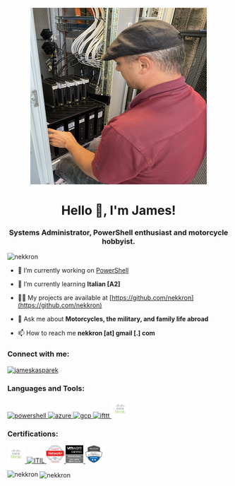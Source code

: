 <!-- Google tag (gtag.js) -->
<script async src="https://www.googletagmanager.com/gtag/js?id=G-WJXBS8RSMZ"></script>
<script>
  window.dataLayer = window.dataLayer || [];
  function gtag(){dataLayer.push(arguments);}
  gtag('js', new Date());

  gtag('config', 'G-WJXBS8RSMZ');
</script>

<p align="center"> <a href="https://www.linkedin.com/in/jameskasparek/" target="_blank" rel="noreferrer"> <img src=".\images\me.jpg" alt="me" width="400" height="400"/> </a> 
<h1 align="center">Hello 👋, I'm James!</h1>
<h3 align="center">Systems Administrator, PowerShell enthusiast and motorcycle hobbyist.</h3>

<p align="left"> <img src="https://komarev.com/ghpvc/?username=nekkron&label=Profile%20views&color=0e75b6&style=flat" alt="nekkron" /> </p>

- 🔭 I’m currently working on [PowerShell](https://github.com/nekkron/PowerShell)

- 🌱 I’m currently learning **Italian [A2]**

- 👨‍💻 My projects are available at [https://github.com/nekkron](https://github.com/nekkron)

- 💬 Ask me about **Motorcycles, the military, and family life abroad**

- 📫 How to reach me **nekkron [at] gmail [.] com**

<h3 align="left">Connect with me:</h3>
<p align="left">
<a href="https://linkedin.com/in/jameskasparek" target="blank"><img align="center" src="https://raw.githubusercontent.com/rahuldkjain/github-profile-readme-generator/master/src/images/icons/Social/linked-in-alt.svg" alt="jameskasparek" height="30" width="40" /></a>
</p>

<h3 align="left">Languages and Tools:</h3>
<p align="left"> 
<a href="https://github.com/PowerShell/PowerShell" target="_blank" rel="noreferrer"> <img src="https://raw.githubusercontent.com/PowerShell/PowerShell/master/assets/ps_black_64.svg" alt="powershell" width="40" height="40"/> </a> <a href="https://azure.microsoft.com/en-us/" target="_blank" rel="noreferrer"> <img src="https://www.vectorlogo.zone/logos/microsoft_azure/microsoft_azure-icon.svg" alt="azure" width="40" height="40"/> </a> <a href="https://cloud.google.com" target="_blank" rel="noreferrer"> <img src="https://www.vectorlogo.zone/logos/google_cloud/google_cloud-icon.svg" alt="gcp" width="40" height="40"/> </a> <a href="https://ifttt.com/" target="_blank" rel="noreferrer"> <img src="https://www.vectorlogo.zone/logos/ifttt/ifttt-ar21.svg" alt="ifttt" width="40" height="40"/> </a> <a href="https://meraki.cisco.com/" target="_blank" rel="noreferrer"> <img src=".\images\Meraki.png" alt="meraki" width="40" height="40"/> </a> 
</p>

<h3 align="left">Certifications:</h3>
<p>
  <a href="https://drive.google.com/file/d/1Ps-uEn_vmz1q12G0SvP2m5hP-f7JxGyI/view?usp=sharing" target="_blank" rel="noreferrer"> <img src="./images/Meraki.png" alt="CMNO" width="40" height="40"/> </a> 
  <a href="https://drive.google.com/file/d/1pnqM5L-6Dvobv50VNZEe4tKIHfSVPerk/view?usp=sharing" target="_blank" rel="noreferrer"> <img src="./badges/ITIL_badge.png" alt="ITIL" width="40" height="40"/> </a> 
  <a href="https://drive.google.com/file/d/1SZzg2Itwe8mBi34NcwH5rhvyD0Hn5rlJ/view?usp=sharing" target="_blank" rel="noreferrer"> <img src="./badges/NetworkPlus Logo Certified.png" alt="net+" width="40" height="40"/> </a> 
  <a href="https://drive.google.com/file/d/1C-S1nBIFOZTA8LeuZghi0xmqdCQYRoqJ/view?usp=sharing" target="_blank" rel="noreferrer"> <img src="./badges/VCP-DCV.png" alt="VCP-DCV" width="40" height="40"/> </a> 
  <a href="https://www.credly.com/earner/earned/share/14aa89fc-73c1-438a-8a96-d50b8ebef497" target="_blank" rel="noreferrer"> <img src=".\badges\microsoft365-security-administrator-associate-600x600.png" alt="M365 Sec" width="40" height="40"/> </a> 
</p>

<p><img align="left" src="https://github-readme-stats.vercel.app/api/top-langs?username=nekkron&show_icons=true&locale=en&layout=compact" alt="nekkron" /></p>

<p>&nbsp;<img align="center" src="https://github-readme-stats.vercel.app/api?username=nekkron&show_icons=true&locale=en" alt="nekkron" /></p>
